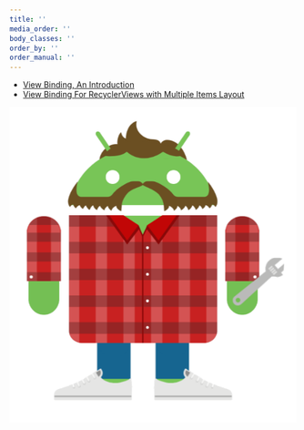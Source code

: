 ```yaml
---
title: ''
media_order: ''
body_classes: ''
order_by: ''
order_manual: ''
---
```


* [View Binding, An Introduction](https://sandnaut.com/blog/android/viewbinding/view-binding-introduction)
* [View Binding For RecyclerViews with Multiple Items Layout](https://sandnaut.com/blog/android/viewbinding/view-binding-recyclerview-multiple-layout)

![Your personal Android Worker](avatar_03_01.PNG)